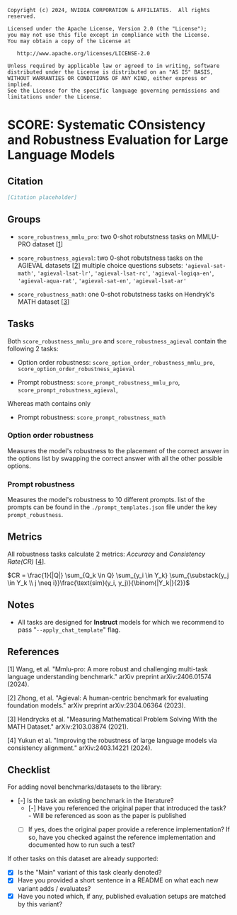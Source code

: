 ```
Copyright (c) 2024, NVIDIA CORPORATION & AFFILIATES.  All rights reserved.

Licensed under the Apache License, Version 2.0 (the "License");
you may not use this file except in compliance with the License.
You may obtain a copy of the License at

   http://www.apache.org/licenses/LICENSE-2.0

Unless required by applicable law or agreed to in writing, software
distributed under the License is distributed on an "AS IS" BASIS,
WITHOUT WARRANTIES OR CONDITIONS OF ANY KIND, either express or implied.
See the License for the specific language governing permissions and
limitations under the License.
````
# SCORE: Systematic COnsistency and Robustness Evaluation for Large Language Models


## Citation
```bib
[Citation placeholder]
```

## Groups

- `score_robustness_mmlu_pro`: two 0-shot robutstness tasks on MMLU-PRO dataset [[1](#mmlu_pro)]

- `score_robustness_agieval`: two 0-shot robutstness tasks on the AGIEVAL datasets [[2](#agi_eval)] multiple choice questions subsets:  `'agieval-sat-math'`, `'agieval-lsat-lr'`, `'agieval-lsat-rc'`, `'agieval-logiqa-en'`, `'agieval-aqua-rat'`, `'agieval-sat-en'`, `'agieval-lsat-ar'`

- `score_robustness_math`: one 0-shot robutstness tasks on Hendryk's MATH dataset [[3](#math)]

## Tasks

Both `score_robustness_mmlu_pro` and `score_robustness_agieval` contain the following 2 tasks:

* Option order robustness:
`score_option_order_robustness_mmlu_pro`,
`score_option_order_robustness_agieval`

* Prompt robustness:
`score_prompt_robustness_mmlu_pro`,
`score_prompt_robustness_agieval`,

Whereas math contains only
* Prompt robustness:
`score_prompt_robustness_math`


### Option order robustness

Measures the model's robustness to the placement of the correct answer in the options list by swapping the correct answer with all the other possible options.

### Prompt robustness

Measures the model's robustness to 10 different prompts. list of the prompts can be found in the `./prompt_templates.json` file under the key `prompt_robustness`.


## Metrics

All robustness tasks calculate 2 metrics: *Accuracy* and *Consistency Rate(CR)* [[4](#cr)].

$CR = \frac{1}{|Q|} \sum_{Q_k \in Q} \sum_{y_i \in Y_k} \sum_{\substack{y_j \in Y_k \\ j \neq i}}\frac{\text{sim}(y_i, y_j)}{\binom{|Y_k|}{2}}$

## Notes

- All tasks are designed for **Instruct** models for which we recommend to pass "`--apply_chat_template`" flag.


## References
<a name=mmlu_pro></a>[1] Wang, et al. "Mmlu-pro: A more robust and challenging multi-task language understanding benchmark." arXiv preprint arXiv:2406.01574 (2024).

<a name=agi_eval></a>[2] Zhong, et al. "Agieval: A human-centric benchmark for evaluating foundation models." arXiv preprint arXiv:2304.06364 (2023).

<a name=math></a>[3] Hendrycks et al. "Measuring Mathematical Problem Solving With the MATH Dataset." arXiv:2103.03874 (2021).

<a name=cr></a>[4] Yukun et al. "Improving the robustness of large language models via consistency alignment." arXiv:2403.14221 (2024).

## Checklist

For adding novel benchmarks/datasets to the library:
* [-] Is the task an existing benchmark in the literature?
  * [-] Have you referenced the original paper that introduced the task? - Will be referenced as soon as the paper is published
  * [ ] If yes, does the original paper provide a reference implementation? If so, have you checked against the reference implementation and documented how to run such a test?


If other tasks on this dataset are already supported:
* [x] Is the "Main" variant of this task clearly denoted?
* [x] Have you provided a short sentence in a README on what each new variant adds / evaluates?
* [x] Have you noted which, if any, published evaluation setups are matched by this variant?
